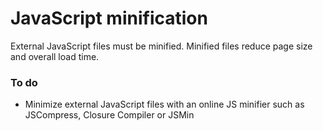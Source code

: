 # JavaScript minification
External JavaScript files must be minified. Minified files reduce page size and overall load time.

### To do

* Minimize external JavaScript files with an online JS minifier such as JSCompress, Closure Compiler or JSMin
